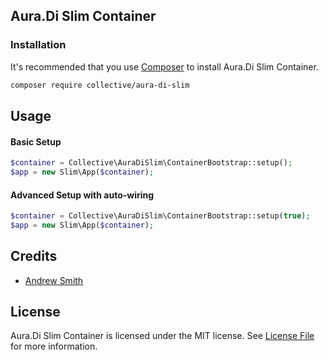 ## Aura.Di Slim Container

### Installation

It's recommended that you use [Composer](https://getcomposer.org/) to install Aura.Di Slim Container.

```bash
composer require collective/aura-di-slim
```

## Usage

#### Basic Setup

```php
$container = Collective\AuraDiSlim\ContainerBootstrap::setup();
$app = new Slim\App($container);
```

#### Advanced Setup with auto-wiring

```php
$container = Collective\AuraDiSlim\ContainerBootstrap::setup(true);
$app = new Slim\App($container);
```

## Credits

- [Andrew Smith](https://github.com/silentworks)

## License

Aura.Di Slim Container is licensed under the MIT license. See [License File](LICENSE.md) for more information.